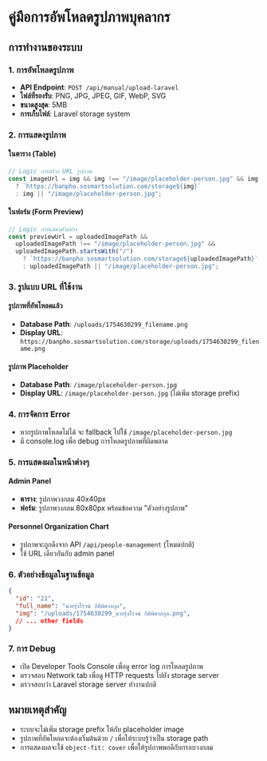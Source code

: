# คู่มือการอัพโหลดรูปภาพบุคลากร

## การทำงานของระบบ

### 1. การอัพโหลดรูปภาพ
- **API Endpoint**: `POST /api/manual/upload-laravel`
- **ไฟล์ที่รองรับ**: PNG, JPG, JPEG, GIF, WebP, SVG
- **ขนาดสูงสุด**: 5MB
- **การเก็บไฟล์**: Laravel storage system

### 2. การแสดงรูปภาพ

#### ในตาราง (Table)
```javascript
// Logic การสร้าง URL รูปภาพ
const imageUrl = img && img !== "/image/placeholder-person.jpg" && img.startsWith("/")
  ? `https://banpho.sosmartsolution.com/storage${img}`
  : img || "/image/placeholder-person.jpg";
```

#### ในฟอร์ม (Form Preview)
```javascript
// Logic การแสดงตัวอย่าง
const previewUrl = uploadedImagePath && 
  uploadedImagePath !== "/image/placeholder-person.jpg" && 
  uploadedImagePath.startsWith("/")
    ? `https://banpho.sosmartsolution.com/storage${uploadedImagePath}`
    : uploadedImagePath || "/image/placeholder-person.jpg";
```

### 3. รูปแบบ URL ที่ใช้งาน

#### รูปภาพที่อัพโหลดแล้ว
- **Database Path**: `/uploads/1754630299_filename.png`
- **Display URL**: `https://banpho.sosmartsolution.com/storage/uploads/1754630299_filename.png`

#### รูปภาพ Placeholder
- **Database Path**: `/image/placeholder-person.jpg`
- **Display URL**: `/image/placeholder-person.jpg` (ไม่เพิ่ม storage prefix)

### 4. การจัดการ Error
- หากรูปภาพโหลดไม่ได้ จะ fallback ไปใช้ `/image/placeholder-person.jpg`
- มี console.log เพื่อ debug การโหลดรูปภาพที่ผิดพลาด

### 5. การแสดงผลในหน้าต่างๆ

#### Admin Panel
- **ตาราง**: รูปภาพวงกลม 40x40px
- **ฟอร์ม**: รูปภาพวงกลม 80x80px พร้อมข้อความ "ตัวอย่างรูปภาพ"

#### Personnel Organization Chart
- รูปภาพจะถูกดึงจาก API `/api/people-management` (โหมดปกติ)
- ใช้ URL เดียวกันกับ admin panel

### 6. ตัวอย่างข้อมูลในฐานข้อมูล

```json
{
  "id": "21",
  "full_name": "นายรุ่งโรจน์ กิติพิศาลกุล",
  "img": "/uploads/1754630299_นายรุ่งโรจน์ กิติพิศาลกุล.png",
  // ... other fields
}
```

### 7. การ Debug
- เปิด Developer Tools Console เพื่อดู error log การโหลดรูปภาพ
- ตรวจสอบ Network tab เพื่อดู HTTP requests ไปยัง storage server
- ตรวจสอบว่า Laravel storage server ทำงานปกติ

## หมายเหตุสำคัญ
- ระบบจะไม่เพิ่ม storage prefix ให้กับ placeholder image
- รูปภาพที่อัพโหลดจะต้องเริ่มต้นด้วย `/` เพื่อให้ระบบรู้ว่าเป็น storage path
- การแสดงผลจะใช้ `object-fit: cover` เพื่อให้รูปภาพพอดีกับกรอบวงกลม